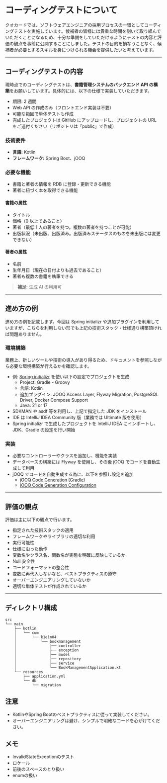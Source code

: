 # コーディングテストについて

クオカードでは、ソフトウェアエンジニアの採用プロセスの一環としてコーディングテストを実施しています。候補者の皆様には貴重な時間を割いて取り組んでいただくことになるため、十分な準備をしていただけるようにテストの内容と評価の観点を事前に公開することにしました。テストの目的を損なうことなく、候補者が必要とするスキルを身につけられる機会を提供したいと考えています。

---

## コーディングテストの内容

現時点でのコーディングテストは、**書籍管理システムのバックエンド API の構築**をお願いしています。具体的には、以下の仕様で実装していただきます。

- 期限: 2 週間
- Web API の作成のみ（フロントエンド実装は不要）
- 可能な範囲で単体テストも作成
- 完成したプロジェクトは GitHub にアップロードし、プロジェクトの URL をご送付ください（リポジトリは「public」で作成）

### 技術要件

- **言語:** Kotlin
- **フレームワーク:** Spring Boot、jOOQ

### 必要な機能

- 書籍と著者の情報を RDB に登録・更新できる機能
- 著者に紐づく本を取得できる機能

#### 書籍の属性

- タイトル
- 価格（0 以上であること）
- 著者（最低 1 人の著者を持つ。複数の著者を持つことが可能）
- 出版状況（未出版、出版済み。出版済みステータスのものを未出版には変更できない）

#### 著者の属性

- 名前
- 生年月日（現在の日付よりも過去であること）
- 著者も複数の書籍を執筆できる

> **補足:** 生成 AI の利用可

---

## 進め方の例

進め方の例を記載します。今回は Spring initializr や追加プラグインを利用していますが、こちらを利用しない形でも上記の技術スタック・仕様通り構築頂ければ問題ありません。

### 環境構築

業務上、新しいツールや技術の導入があり得るため、ドキュメントを参照しながら必要な環境構築が行えるかを確認します。

- 例: [Spring initializr](https://start.spring.io/) を使い以下の設定でプロジェクトを生成
  - Project: Gradle - Groovy
  - 言語: Kotlin
  - 追加プラグイン: JOOQ Access Layer, Flyway Migration, PostgreSQL Driver, Docker Compose Support
  - Java: 21 or 17
- SDKMAN や asdf 等を利用し、上記で指定した JDK をインストール
- IDE は IntelliJ IDEA Community 版（業務では Ultimate 版を使用）
- Spring initializr で生成したプロジェクトを IntelliJ IDEA にインポートし、JDK、Gradle の設定を行い開始

### 実装

- 必要なコントローラーやクラスを追加し、機能を実装
- データベースの構築には Flyway を使用し、その後 jOOQ でコードを自動生成して利用
- jOOQ でコードを自動生成する為に、以下を参照し設定を追加
  - [jOOQ Code Generation (Gradle)](https://www.jooq.org/doc/3.19/manual/code-generation/codegen-gradle/)
  - [jOOQ Code Generation Configuration](https://www.jooq.org/doc/3.19/manual/code-generation/codegen-configuration/)

---

## 評価の観点

評価は主に以下の観点で行います。

- 指定された技術スタックの適用
- フレームワークやライブラリの適切な利用
- 実行可能性
- 仕様に沿った動作
- 変数名やクラス名、関数名が実態を明確に反映しているか
- Null 安全性
- コードフォーマットの整合性
- 変数に再代入しないなど、ベストプラクティスの遵守
- オーバーエンジニアリングしていないか
- 適切な単体テストが作成されているか

---

## ディレクトリ構成

```
src
└── main
    ├── kotlin
    │   └── com
    │       └── k1e1n04
    │           └── bookmanagement
    │               ├── controller
    │               ├── exception
    │               ├── model
    │               ├── repository
    │               ├── service
    │               └── BookManagementApplication.kt
    └── resources
        ├── application.yml
        └── db
            └── migration
```

## 注意

- KotlinやSpring Bootのベストプラクティスに従って実装してください。
- オーバーエンジニアリングは避け、シンプルで明確なコードを心がけてください。


## メモ
- InvalidStateExceptionのテスト
- ロケール
- 前後のスペースのとり扱い
- enumの扱い

